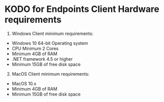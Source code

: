 # KODO for Endpoints Client Hardware requirements

1. Windows Client minimum requirements:
  * Windows 10 64-bit Operating system
  * CPU Minimum 2 Cores
  * Minimum 4GB of RAM
  * .NET framework 4.5 or higher
  * Minimum 15GB of free disk space

2. MacOS Client minimum requirements:
  * MacOS 10.x
  * Minimum 4GB of RAM
  * Minimum 15GB of free disk space
